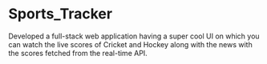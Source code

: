 # Sports_Tracker
Developed a full-stack web application having a super cool UI on which you can watch the live scores of Cricket and Hockey along with the news with the scores fetched from the real-time API.
